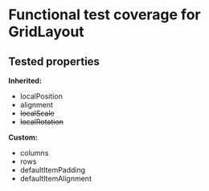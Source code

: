 # Functional test coverage for GridLayout
## Tested properties

**Inherited:**
- localPosition
- alignment
- ~~localScale~~
- ~~localRotation~~

**Custom:**
- columns
- rows
- defaultItemPadding
- defaultItemAlignment
